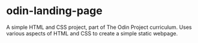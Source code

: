 # odin-landing-page
A simple HTML and CSS project, part of The Odin Project curriculum.
Uses various aspects of HTML and CSS to create a simple static webpage.